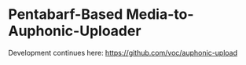 Pentabarf-Based Media-to-Auphonic-Uploader
==========================================

Development continues here: https://github.com/voc/auphonic-upload
